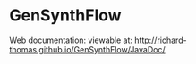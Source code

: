 GenSynthFlow
============

Web documentation: viewable at:
http://richard-thomas.github.io/GenSynthFlow/JavaDoc/
